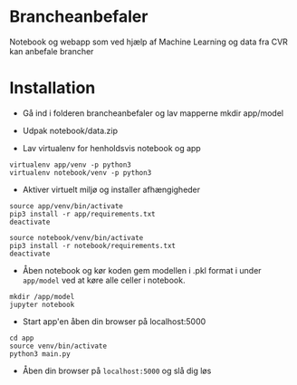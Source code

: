 # Brancheanbefaler
Notebook og webapp som ved hjælp af Machine Learning og data fra CVR kan anbefale brancher

# Installation
* Gå ind i folderen brancheanbefaler og lav mapperne
mkdir app/model

* Udpak notebook/data.zip

* Lav virtualenv for henholdsvis notebook og app
```
virtualenv app/venv -p python3
virtualenv notebook/venv -p python3
```

* Aktiver virtuelt miljø og installer afhængigheder
```
source app/venv/bin/activate
pip3 install -r app/requirements.txt
deactivate

source notebook/venv/bin/activate
pip3 install -r notebook/requirements.txt
deactivate
```

* Åben notebook og kør koden gem modellen i .pkl format i under `app/model` ved at køre alle celler i notebook.
```
mkdir /app/model
jupyter notebook
```

* Start app'en åben din browser på localhost:5000
```
cd app
source venv/bin/activate
python3 main.py
```

 * Åben din browser på `localhost:5000` og slå dig løs